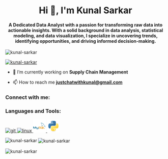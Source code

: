 <h1 align="center">Hi 👋, I'm Kunal Sarkar</h1>
<h4 align="center">A Dedicated Data Analyst with a passion for transforming raw data into actionable insights. With a solid background in data analysis, statistical modeling, and data visualization, I specialize in uncovering trends, identifying opportunities, and driving informed decision-making.</h4>

<p align="left"> <img src="https://komarev.com/ghpvc/?username=kunal-sarkar&label=Profile%20views&color=0e75b6&style=flat" alt="kunal-sarkar" /> </p>

<p align="left"> <a href="https://github.com/ryo-ma/github-profile-trophy"><img src="https://github-profile-trophy.vercel.app/?username=kunal-sarkar" alt="kunal-sarkar" /></a> </p>

- 🔭 I’m currently working on **Supply Chain Management**

- 📫 How to reach me **justchatwithkunal@gmail.com**

<h3 align="left">Connect with me:</h3>
<p align="left">
</p>

<h3 align="left">Languages and Tools:</h3>
<p align="left"> <a href="https://git-scm.com/" target="_blank" rel="noreferrer"> <img src="https://www.vectorlogo.zone/logos/git-scm/git-scm-icon.svg" alt="git" width="40" height="40"/> </a> <a href="https://www.linux.org/" target="_blank" rel="noreferrer"> <img src="https://banner2.cleanpng.com/20180810/hat/kisspng-penguin-logo-linux-brand-font-difference-between-linux-and-window-operating-syst-5b6d4985beb4f4.2248640515338889017811.jpg" alt="linux" width="40" height="40"/> </a> <a href="https://www.mysql.com/" target="_blank" rel="noreferrer"> <img src="https://raw.githubusercontent.com/devicons/devicon/master/icons/mysql/mysql-original-wordmark.svg" alt="mysql" width="40" height="40"/> </a> <a href="https://www.python.org" target="_blank" rel="noreferrer"> <img src="https://raw.githubusercontent.com/devicons/devicon/master/icons/python/python-original.svg" alt="python" width="40" height="40"/> </a> </p>

<p><img align="left" src="https://github-readme-stats.vercel.app/api/top-langs?username=kunal-sarkar&show_icons=true&locale=en&layout=compact" alt="kunal-sarkar" /></p>

<p>&nbsp;<img align="center" src="https://github-readme-stats.vercel.app/api?username=kunal-sarkar&show_icons=true&locale=en" alt="kunal-sarkar" /></p>

<p><img align="center" src="https://github-readme-streak-stats.herokuapp.com/?user=kunal-sarkar&" alt="kunal-sarkar" /></p>
